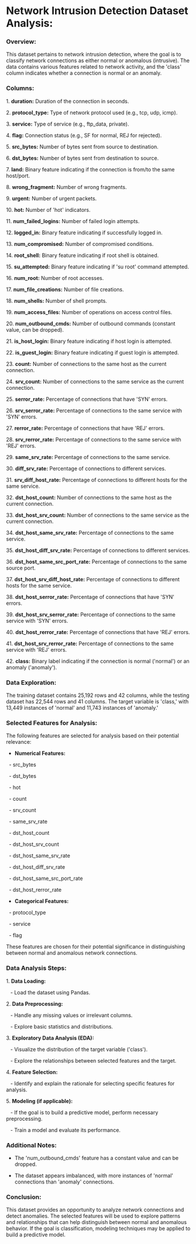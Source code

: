 # Network Intrusion Detection Dataset Analysis:

### Overview:

This dataset pertains to network intrusion detection, where the goal is to classify network connections as either normal or anomalous (intrusive). The data contains various features related to network activity, and the 'class' column indicates whether a connection is normal or an anomaly.

### Columns:

1\. **duration:** Duration of the connection in seconds.

2\. **protocol_type:** Type of network protocol used (e.g., tcp, udp, icmp).

3\. **service:** Type of service (e.g., ftp_data, private).

4\. **flag:** Connection status (e.g., SF for normal, REJ for rejected).

5\. **src_bytes:** Number of bytes sent from source to destination.

6\. **dst_bytes:** Number of bytes sent from destination to source.

7\. **land:** Binary feature indicating if the connection is from/to the same host/port.

8\. **wrong_fragment:** Number of wrong fragments.

9\. **urgent:** Number of urgent packets.

10\. **hot:** Number of 'hot' indicators.

11\. **num_failed_logins:** Number of failed login attempts.

12\. **logged_in:** Binary feature indicating if successfully logged in.

13\. **num_compromised:** Number of compromised conditions.

14\. **root_shell:** Binary feature indicating if root shell is obtained.

15\. **su_attempted:** Binary feature indicating if 'su root' command attempted.

16\. **num_root:** Number of root accesses.

17\. **num_file_creations:** Number of file creations.

18\. **num_shells:** Number of shell prompts.

19\. **num_access_files:** Number of operations on access control files.

20\. **num_outbound_cmds:** Number of outbound commands (constant value, can be dropped).

21\. **is_host_login:** Binary feature indicating if host login is attempted.

22\. **is_guest_login:** Binary feature indicating if guest login is attempted.

23\. **count:** Number of connections to the same host as the current connection.

24\. **srv_count:** Number of connections to the same service as the current connection.

25\. **serror_rate:** Percentage of connections that have 'SYN' errors.

26\. **srv_serror_rate:** Percentage of connections to the same service with 'SYN' errors.

27\. **rerror_rate:** Percentage of connections that have 'REJ' errors.

28\. **srv_rerror_rate:** Percentage of connections to the same service with 'REJ' errors.

29\. **same_srv_rate:** Percentage of connections to the same service.

30\. **diff_srv_rate:** Percentage of connections to different services.

31\. **srv_diff_host_rate:** Percentage of connections to different hosts for the same service.

32\. **dst_host_count:** Number of connections to the same host as the current connection.

33\. **dst_host_srv_count:** Number of connections to the same service as the current connection.

34\. **dst_host_same_srv_rate:** Percentage of connections to the same service.

35\. **dst_host_diff_srv_rate:** Percentage of connections to different services.

36\. **dst_host_same_src_port_rate:** Percentage of connections to the same source port.

37\. **dst_host_srv_diff_host_rate:** Percentage of connections to different hosts for the same service.

38\. **dst_host_serror_rate:** Percentage of connections that have 'SYN' errors.

39\. **dst_host_srv_serror_rate:** Percentage of connections to the same service with 'SYN' errors.

40\. **dst_host_rerror_rate:** Percentage of connections that have 'REJ' errors.

41\. **dst_host_srv_rerror_rate:** Percentage of connections to the same service with 'REJ' errors.

42\. **class:** Binary label indicating if the connection is normal ('normal') or an anomaly ('anomaly').

### Data Exploration:

The training dataset contains 25,192 rows and 42 columns, while the testing dataset has 22,544 rows and 41 columns. The target variable is 'class,' with 13,449 instances of 'normal' and 11,743 instances of 'anomaly.'

### Selected Features for Analysis:

The following features are selected for analysis based on their potential relevance:

- **Numerical Features:**

  - src_bytes

  - dst_bytes

  - hot

  - count

  - srv_count

  - same_srv_rate

  - dst_host_count

  - dst_host_srv_count

  - dst_host_same_srv_rate

  - dst_host_diff_srv_rate

  - dst_host_same_src_port_rate

  - dst_host_rerror_rate

- **Categorical Features:**

  - protocol_type

  - service

  - flag

These features are chosen for their potential significance in distinguishing between normal and anomalous network connections.

### Data Analysis Steps:

1\. **Data Loading:**

   - Load the dataset using Pandas.

2\. **Data Preprocessing:**

   - Handle any missing values or irrelevant columns.

   - Explore basic statistics and distributions.

3\. **Exploratory Data Analysis (EDA):**

   - Visualize the distribution of the target variable ('class').

   - Explore the relationships between selected features and the target.

4\. **Feature Selection:**

   - Identify and explain the rationale for selecting specific features for analysis.

5\. **Modeling (if applicable):**

   - If the goal is to build a predictive model, perform necessary preprocessing.

   - Train a model and evaluate its performance.

### Additional Notes:

- The 'num_outbound_cmds' feature has a constant value and can be dropped.

- The dataset appears imbalanced, with more instances of 'normal' connections than 'anomaly' connections.

### Conclusion:

This dataset provides an opportunity to analyze network connections and detect anomalies. The selected features will be used to explore patterns and relationships that can help distinguish between normal and anomalous behavior. If the goal is classification, modeling techniques may be applied to build a predictive model.
